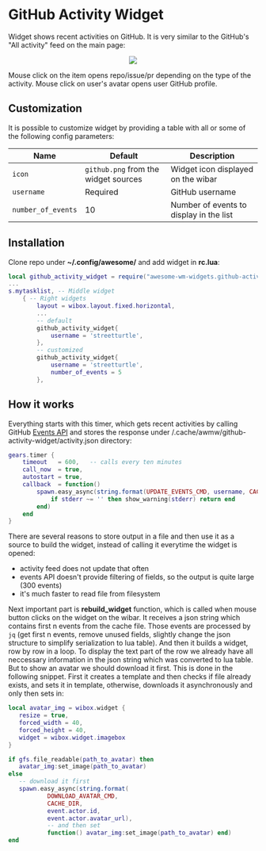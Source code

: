 # GitHub Activity Widget

Widget shows recent activities on GitHub. It is very similar to the GitHub's "All activity" feed on the main page:

<p align="center">
  <img src="https://github.com/streetturtle/awesome-wm-widgets/raw/master/github-activity-widget/screenshot.png">
</p>

Mouse click on the item opens repo/issue/pr depending on the type of the activity. Mouse click on user's avatar opens user GitHub profile.

## Customization

It is possible to customize widget by providing a table with all or some of the following config parameters:

| Name               | Default                              | Description                             |
|--------------------|--------------------------------------|-----------------------------------------|
| `icon`             | `github.png` from the widget sources | Widget icon displayed on the wibar      |
| `username`         | Required                             | GitHub username                         |
| `number_of_events` | 10                                   | Number of events to display in the list |

## Installation

Clone repo under **~/.config/awesome/** and add widget in **rc.lua**:

```lua
local github_activity_widget = require("awesome-wm-widgets.github-activity-widget.github-activity-widget")
...
s.mytasklist, -- Middle widget
	{ -- Right widgets
    	layout = wibox.layout.fixed.horizontal,
        ...
        -- default
        github_activity_widget{
            username = 'streetturtle',
        },
        -- customized
        github_activity_widget{
            username = 'streetturtle',
            number_of_events = 5
        },

```


## How it works

Everything starts with this timer, which gets recent activities by calling GitHub [Events API](https://developer.github.com/v3/activity/events/) and stores the response under /.cache/awmw/github-activity-widget/activity.json directory:

```lua
gears.timer {
    timeout   = 600,   -- calls every ten minutes
    call_now  = true,
    autostart = true,
    callback  = function()
        spawn.easy_async(string.format(UPDATE_EVENTS_CMD, username, CACHE_DIR), function(stdout, stderr)
            if stderr ~= '' then show_warning(stderr) return end
        end)
    end
}
```

There are several reasons to store output in a file and then use it as a source to build the widget, instead of calling it everytime the widget is opened: 
 - activity feed does not update that often
 - events API doesn't provide filtering of fields, so the output is quite large (300 events)
 - it's much faster to read file from filesystem

 Next important part is **rebuild_widget** function, which is called when mouse button clicks on the widget on the wibar. It receives a json string which contains first n events from the cache file. Those events are processed by `jq` (get first n events, remove unused fields, slightly change the json structure to simplify serialization to lua table). And then it builds a widget, row by row in a loop. To display the text part of the row we already have all neccessary information in the json string which was converted to lua table. But to show an avatar we should download it first. This is done in the following snippet. First it creates a template and then checks if file already exists, and sets it in template, otherwise, downloads it asynchronously and only then sets in:

 ```lua
local avatar_img = wibox.widget {
    resize = true,
    forced_width = 40,
    forced_height = 40,
    widget = wibox.widget.imagebox
}

if gfs.file_readable(path_to_avatar) then
    avatar_img:set_image(path_to_avatar)
else
    -- download it first
    spawn.easy_async(string.format(
            DOWNLOAD_AVATAR_CMD,
            CACHE_DIR,
            event.actor.id,
            event.actor.avatar_url), 
            -- and then set
            function() avatar_img:set_image(path_to_avatar) end)
end
 ```
